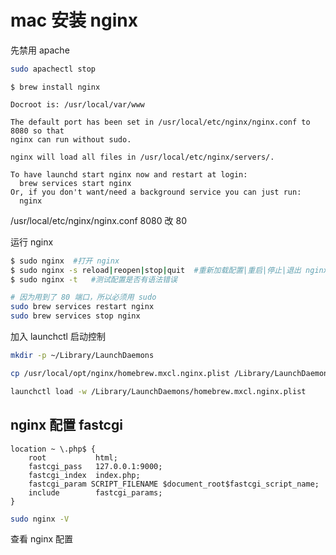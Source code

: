 # mac 安装 nginx

先禁用 apache

```sh
sudo apachectl stop
```


```
$ brew install nginx

Docroot is: /usr/local/var/www

The default port has been set in /usr/local/etc/nginx/nginx.conf to 8080 so that
nginx can run without sudo.

nginx will load all files in /usr/local/etc/nginx/servers/.

To have launchd start nginx now and restart at login:
  brew services start nginx
Or, if you don't want/need a background service you can just run:
  nginx
```

/usr/local/etc/nginx/nginx.conf 8080 改 80

运行 nginx

```sh
$ sudo nginx  #打开 nginx
$ sudo nginx -s reload|reopen|stop|quit  #重新加载配置|重启|停止|退出 nginx
$ sudo nginx -t   #测试配置是否有语法错误

# 因为用到了 80 端口，所以必须用 sudo
sudo brew services restart nginx
sudo brew services stop nginx
```

加入 launchctl 启动控制


```sh
mkdir -p ~/Library/LaunchDaemons

cp /usr/local/opt/nginx/homebrew.mxcl.nginx.plist /Library/LaunchDaemons/

launchctl load -w /Library/LaunchDaemons/homebrew.mxcl.nginx.plist
```

## nginx 配置 fastcgi

```
location ~ \.php$ {
    root           html;
    fastcgi_pass   127.0.0.1:9000;
    fastcgi_index  index.php;
    fastcgi_param SCRIPT_FILENAME $document_root$fastcgi_script_name;
    include        fastcgi_params;
}
```

```sh
sudo nginx -V
```

查看 nginx 配置
